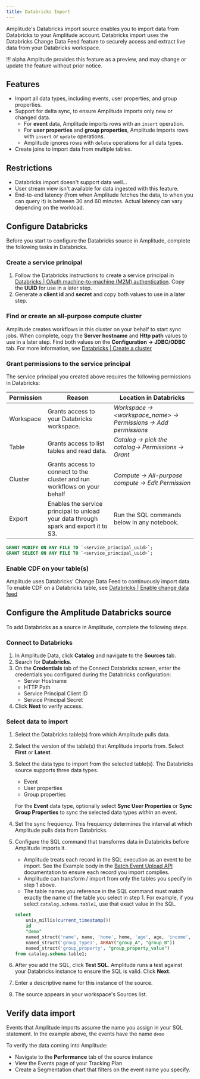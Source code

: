 ```yaml
---
title: Databricks Import
---
```


Amplitude's Databricks import source enables you to import data from Databricks to your Amplitude account. Databricks import uses the Databricks Change Data Feed feature to securely access and extract live data from your Databricks workspace.

!!! alpha
    Amplitude provides this feature as a preview, and may change or update the feature without prior notice.

## Features

- Import all data types, including events, user properties, and group properties.
- Support for delta sync, to ensure Amplitude imports only new or changed data.
  - For **event** data, Amplitude imports rows with an `insert` operation.
  - For **user properties** and **group properties**, Amplitude imports rows with `insert` or `update` operations.
  - Amplitude ignores rows with `delete` operations for all data types.
- Create joins to import data from multiple tables.

## Restrictions

- Databricks import doesn't support data well...
- User stream view isn't available for data ingested with this feature.
- End-to-end latency (from when Amplitude fetches the data, to when you can query it) is between 30 and 60 minutes. Actual latency can vary depending on the workload.

## Configure Databricks

Before you start to configure the Databricks source in Amplitude, complete the following tasks in Databricks.

### Create a service principal

1. Follow the Databricks instructions to create a service principal in [Databricks | OAuth machine-to-machine (M2M) authentication](https://docs.databricks.com/en/dev-tools/auth/oauth-m2m.html). Copy the **UUID** for use in a later step.
2. Generate a **client id** and **secret** and copy both values to use in a later step.

### Find or create an all-purpose compute cluster

Amplitude creates workflows in this cluster on your behalf to start sync jobs. When complete, copy the **Server hostname** and **Http path** values to use in a later step. Find both values on the **Configuration -> JDBC/ODBC** tab. For more information, see [Databricks | Create a cluster](https://docs.databricks.com/en/dev-tools/auth/oauth-m2m.html)

### Grant permissions to the service principal

The service principal you created above requires the following permissions in Databricks:

| Permission | Reason                                                                               | Location in Databricks                                         |
| ---------- | ------------------------------------------------------------------------------------ | -------------------------------------------------------------- |
| Workspace  | Grants access to your Databricks workspace.                                          | *Workspace → <workspace_name> → Permissions → Add permissions* |
| Table      | Grants access to list tables and read data.                                          | *Catalog → pick the catalog→ Permissions → Grant*              |
| Cluster    | Grants access to connect to the cluster and run workflows on your behalf             | *Compute → All-purpose compute → Edit Permission*              |
| Export     | Enables the service principal to unload your data through spark and export it to S3. | Run the SQL commands below in any notebook.                                    |

```sql title="Databricks Export permission commands"
GRANT MODIFY ON ANY FILE TO `<service_principal_uuid>`;
GRANT SELECT ON ANY FILE TO `<service_principal_uuid>`;
```

### Enable CDF on your table(s)

Amplitude uses Databricks' Change Data Feed to continuously import data. To enable CDF on a Databricks table, see [Databricks | Enable change data feed](https://docs.databricks.com/en/delta/delta-change-data-feed.html#enable-change-data-feed)

## Configure the Amplitude Databricks source

To add Databricks as a source in Amplitude, complete the following steps.

### Connect to Databricks

1. In Amplitude Data, click **Catalog** and navigate to the **Sources** tab.
2. Search for **Databricks**.
3. On the **Credentials** tab of the Connect Databricks screen, enter the credentials you configured during the Databricks configuration:
    - Server Hostname
    - HTTP Path
    - Service Principal Client ID
    - Service Principal Secret
4. Click **Next** to verify access.

### Select data to import

1. Select the Databricks table(s) from which Amplitude pulls data.
2. Select the version of the table(s) that Amplitude imports from. Select **First** or **Latest**.
3. Select the data type to import from the selected table(s). The Databricks source supports three data types.
    - Event
    - User properties
    - Group properties
    
    For the **Event** data type, optionally select **Sync User Properties** or **Sync Group Properties** to sync the selected data types *within* an event.

4. Set the sync frequency. This frequency determines the interval at which Amplitude pulls data from Databricks.
5. Configure the SQL command that transforms data in Databricks before Amplitude imports it.
    - Amplitude treats each record in the SQL execution as an event to be import. See the Example body in the [Batch Event Upload API](/analytics/apis/batch-event-upload-api/#example-body) documentation to ensure each record you import complies.
    - Amplitude can transform / import from only the tables you specify in step 1 above.
    - The table names you reference in the SQL command must match exactly the name of the table you select in step 1. For example, if you select `catalog.schema.table1`, use that exact value in the SQL.

    ```sql title="Sample SQL command"
    select 
        unix_millis(current_timestamp())                                       as time,
        id                                                                     as user_id,
        "demo"                                                                 as event_type,
        named_struct('name', name, 'home', home, 'age', age, 'income', income) as user_properties,
        named_struct('group_type1', ARRAY("group_A", "group_B"))               as groups,
        named_struct('group_property', "group_property_value")                 as group_properties
    from catalog.schema.table1;
    ```

6. After you add the SQL, click **Test SQL**. Amplitude runs a test against your Databricks instance to ensure the SQL is valid. Click **Next**.
7. Enter a descriptive name for this instance of the source.
8. The source appears in your workspace's Sources list.

## Verify data import

Events that Amplitude imports assume the name you assign in your SQL statement. In the example above, the events have the name `demo`

To verify the data coming into Amplitude:

- Navigate to the **Performance** tab of the source instance
- View the Events page of your Tracking Plan
- Create a Segmentation chart that filters on the event name you specify. 